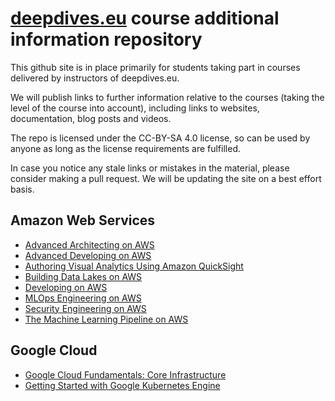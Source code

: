 # [deepdives.eu](https://deepdives.eu) course additional information repository

This github site is in place primarily for students taking part in courses delivered by instructors of deepdives.eu.

We will publish links to further information relative to the courses (taking the level of the course into account), including links to websites, documentation, blog posts and videos.

The repo is licensed under the CC-BY-SA 4.0 license, so can be used by anyone as long as the license requirements are fulfilled.

In case you notice any stale links or mistakes in the material, please consider making a pull request. We will be updating the site on a best effort basis.

## Amazon Web Services

- [Advanced Architecting on AWS](AWS/AdvancedArchitectingOnAWS.md)
- [Advanced Developing on AWS](AWS/AdvancedDevelopingOnAWS.md)
- [Authoring Visual Analytics Using Amazon QuickSight](AWS/AuthoringVisualAnalyticsUsingQuickSight.md)
- [Building Data Lakes on AWS](AWS/BuildingDataLakesOnAWS.md)
- [Developing on AWS](AWS/DevelopingOnAWS.md)
- [MLOps Engineering on AWS](AWS/MLOpsEngineeringOnAWS.md)
- [Security Engineering on AWS](AWS/SecurityEngineeringOnAWS.md)
- [The Machine Learning Pipeline on AWS](AWS/TheMachineLearningPipelineOnAWS.md)

## Google Cloud

- [Google Cloud Fundamentals: Core Infrastructure](google/FundamentalsCoreInfrastructure.md)
- [Getting Started with Google Kubernetes Engine](google/GettingStartedGKE.md)

